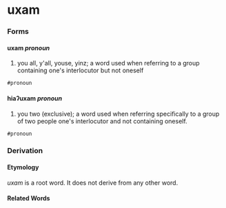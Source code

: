 uxam
====

### Forms

#### **uxam** _pronoun_

1. you all, y'all, youse, yinz; a word used when referring to a group containing one's interlocutor but not oneself

`#pronoun`

#### **hiaʔuxam** _pronoun_

1. you two (exclusive); a word used when referring specifically to a group of two people one's interlocutor and not containing oneself.

`#pronoun`

### Derivation

#### Etymology

_uxam_ is a root word. It does not derive from any other word.

#### Related Words
